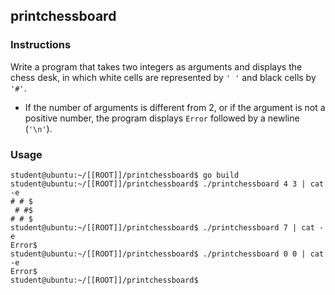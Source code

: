 ## printchessboard

### Instructions

Write a program that takes two integers as arguments and displays the chess desk, in which white cells are represented by `' '` and black cells by `'#'`.

- If the number of arguments is different from 2, or if the argument is not a positive number, the program displays `Error` followed by a newline (`'\n'`).

### Usage

```console
student@ubuntu:~/[[ROOT]]/printchessboard$ go build
student@ubuntu:~/[[ROOT]]/printchessboard$ ./printchessboard 4 3 | cat -e
# # $
 # #$
# # $
student@ubuntu:~/[[ROOT]]/printchessboard$ ./printchessboard 7 | cat -e
Error$
student@ubuntu:~/[[ROOT]]/printchessboard$ ./printchessboard 0 0 | cat -e
Error$
student@ubuntu:~/[[ROOT]]/printchessboard$
```
